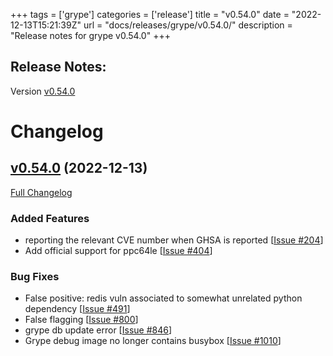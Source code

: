 +++
tags = ['grype']
categories = ['release']
title = "v0.54.0"
date = "2022-12-13T15:21:39Z"
url = "docs/releases/grype/v0.54.0/"
description = "Release notes for grype v0.54.0"
+++

## Release Notes:
Version [v0.54.0](https://github.com/anchore/grype/releases/tag/v0.54.0)

# Changelog

## [v0.54.0](https://github.com/anchore/grype/tree/v0.54.0) (2022-12-13)

[Full Changelog](https://github.com/anchore/grype/compare/v0.53.1...v0.54.0)

### Added Features

- reporting the relevant CVE number when GHSA is reported [[Issue #204](https://github.com/anchore/grype/issues/204)]
- Add official support for ppc64le [[Issue #404](https://github.com/anchore/grype/issues/404)]

### Bug Fixes

- False positive: redis vuln associated to somewhat unrelated python dependency [[Issue #491](https://github.com/anchore/grype/issues/491)]
- False flagging  [[Issue #800](https://github.com/anchore/grype/issues/800)]
- grype db update error [[Issue #846](https://github.com/anchore/grype/issues/846)]
- Grype debug image no longer contains busybox [[Issue #1010](https://github.com/anchore/grype/issues/1010)]
